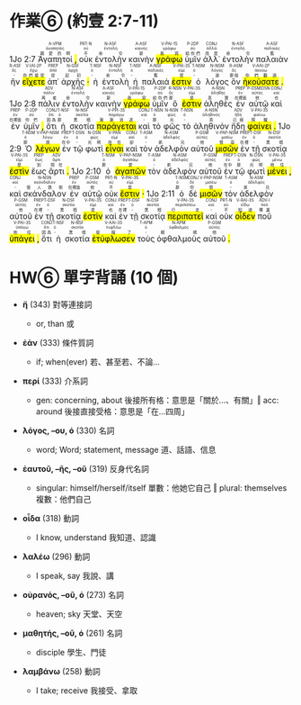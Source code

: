# 作業⑥ (約壹 2:7-11)


1Jo 2:7  <RUBY><ruby><ruby>Ἀγαπητοί<rt>親愛的啊</rt></ruby><rt>ἀγαπητός</rt></ruby><rt>A-VPM</rt></RUBY> <mark class='punctuation'>,</mark>   <RUBY><ruby><ruby>οὐκ<rt>不</rt></ruby><rt>οὐ</rt></ruby><rt>PRT-N</rt></RUBY>  <RUBY><ruby><ruby>ἐντολὴν<rt>命令</rt></ruby><rt>ἐντολή</rt></ruby><rt>N-ASF</rt></RUBY>  <RUBY><ruby><ruby>καινὴν<rt>新</rt></ruby><rt>καινός</rt></ruby><rt>A-ASF</rt></RUBY>  <RUBY><ruby><ruby><mark class='verb'>γράφω</mark><rt>我寫</rt></ruby><rt>γράφω</rt></ruby><rt>V-PAI-1S</rt></RUBY>  <RUBY><ruby><ruby>ὑμῖν<rt>給你們</rt></ruby><rt>σύ</rt></ruby><rt>P-2DP</rt></RUBY>  <RUBY><ruby><ruby>ἀλλ᾽<rt>而是</rt></ruby><rt>ἀλλά</rt></ruby><rt>CONJ</rt></RUBY>  <RUBY><ruby><ruby>ἐντολὴν<rt>命令</rt></ruby><rt>ἐντολή</rt></ruby><rt>N-ASF</rt></RUBY>  <RUBY><ruby><ruby>παλαιὰν<rt>舊</rt></ruby><rt>παλαιός</rt></ruby><rt>A-ASF</rt></RUBY>  <RUBY><ruby><ruby>ἣν<rt>-</rt></ruby><rt>ὅς</rt></ruby><rt>R-ASF</rt></RUBY>  <RUBY><ruby><ruby><mark class='verb'>εἴχετε</mark><rt>你們接受</rt></ruby><rt>ἔχω</rt></ruby><rt>V-IAI-2P</rt></RUBY>  <RUBY><ruby><ruby>ἀπ᾽<rt>從</rt></ruby><rt>ἀπό</rt></ruby><rt>PREP</rt></RUBY>  <RUBY><ruby><ruby>ἀρχῆς<rt>起初</rt></ruby><rt>ἀρχή</rt></ruby><rt>N-GSF</rt></RUBY> <mark class='punctuation'>·</mark>   <RUBY><ruby><ruby>ἡ<rt>-</rt></ruby><rt>ὀ</rt></ruby><rt>T-NSF</rt></RUBY>  <RUBY><ruby><ruby>ἐντολὴ<rt>命令</rt></ruby><rt>ἐντολή</rt></ruby><rt>N-NSF</rt></RUBY>  <RUBY><ruby><ruby>ἡ<rt>-</rt></ruby><rt>ὀ</rt></ruby><rt>T-NSF</rt></RUBY>  <RUBY><ruby><ruby>παλαιά<rt>舊</rt></ruby><rt>παλαιός</rt></ruby><rt>A-NSF</rt></RUBY>  <RUBY><ruby><ruby><mark class='verb'>ἐστιν</mark><rt>是</rt></ruby><rt>εἰμί</rt></ruby><rt>V-PAI-3S</rt></RUBY>  <RUBY><ruby><ruby>ὁ<rt>-</rt></ruby><rt>ὀ</rt></ruby><rt>T-NSM</rt></RUBY>  <RUBY><ruby><ruby>λόγος<rt>道</rt></ruby><rt>λόγος</rt></ruby><rt>N-NSM</rt></RUBY>  <RUBY><ruby><ruby>ὃν<rt>那個</rt></ruby><rt>ὅς</rt></ruby><rt>R-ASM</rt></RUBY>  <RUBY><ruby><ruby><mark class='verb'>ἠκούσατε</mark><rt>你們聽過</rt></ruby><rt>ἀκούω</rt></ruby><rt>V-AAI-2P</rt></RUBY> <mark class='punctuation'>.</mark> 1Jo 2:8  <RUBY><ruby><ruby>πάλιν<rt>再者</rt></ruby><rt>πάλιν</rt></ruby><rt>ADV</rt></RUBY>  <RUBY><ruby><ruby>ἐντολὴν<rt>命令</rt></ruby><rt>ἐντολή</rt></ruby><rt>N-ASF</rt></RUBY>  <RUBY><ruby><ruby>καινὴν<rt>新</rt></ruby><rt>καινός</rt></ruby><rt>A-ASF</rt></RUBY>  <RUBY><ruby><ruby><mark class='verb'>γράφω</mark><rt>我寫</rt></ruby><rt>γράφω</rt></ruby><rt>V-PAI-1S</rt></RUBY>  <RUBY><ruby><ruby>ὑμῖν<rt>給你們</rt></ruby><rt>σύ</rt></ruby><rt>P-2DP</rt></RUBY>  <RUBY><ruby><ruby>ὅ<rt>那</rt></ruby><rt>ὅς</rt></ruby><rt>R-NSN</rt></RUBY>  <RUBY><ruby><ruby><mark class='verb'>ἐστιν</mark><rt>是</rt></ruby><rt>εἰμί</rt></ruby><rt>V-PAI-3S</rt></RUBY>  <RUBY><ruby><ruby>ἀληθὲς<rt>真實</rt></ruby><rt>ἀληθής</rt></ruby><rt>A-NSN</rt></RUBY>  <RUBY><ruby><ruby>ἐν<rt>在裡面</rt></ruby><rt>ἐν</rt></ruby><rt>PREP</rt></RUBY>  <RUBY><ruby><ruby>αὐτῷ<rt>他</rt></ruby><rt>αὐτός</rt></ruby><rt>P-DSM⁞DSN</rt></RUBY>  <RUBY><ruby><ruby>καὶ<rt>也</rt></ruby><rt>καί</rt></ruby><rt>CONJ</rt></RUBY>  <RUBY><ruby><ruby>ἐν<rt>在裡面</rt></ruby><rt>ἐν</rt></ruby><rt>PREP</rt></RUBY>  <RUBY><ruby><ruby>ὑμῖν<rt>你們</rt></ruby><rt>σύ</rt></ruby><rt>P-2DP</rt></RUBY> <mark class='punctuation'>,</mark>   <RUBY><ruby><ruby>ὅτι<rt>因為</rt></ruby><rt>ὅτι</rt></ruby><rt>CONJ</rt></RUBY>  <RUBY><ruby><ruby>ἡ<rt>那</rt></ruby><rt>ὀ</rt></ruby><rt>T-NSF</rt></RUBY>  <RUBY><ruby><ruby>σκοτία<rt>黑暗</rt></ruby><rt>σκοτία</rt></ruby><rt>N-NSF</rt></RUBY>  <RUBY><ruby><ruby><mark class='verb'>παράγεται</mark><rt>漸漸消逝</rt></ruby><rt>παράγω</rt></ruby><rt>V-PPI-3S</rt></RUBY>  <RUBY><ruby><ruby>καὶ<rt>-</rt></ruby><rt>καί</rt></ruby><rt>CONJ</rt></RUBY>  <RUBY><ruby><ruby>τὸ<rt>那</rt></ruby><rt>ὀ</rt></ruby><rt>T-NSN</rt></RUBY>  <RUBY><ruby><ruby>φῶς<rt>光</rt></ruby><rt>φῶς</rt></ruby><rt>N-NSN</rt></RUBY>  <RUBY><ruby><ruby>τὸ<rt>-</rt></ruby><rt>ὀ</rt></ruby><rt>T-NSN</rt></RUBY>  <RUBY><ruby><ruby>ἀληθινὸν<rt>真</rt></ruby><rt>ἀληθινός</rt></ruby><rt>A-NSN</rt></RUBY>  <RUBY><ruby><ruby>ἤδη<rt>已經</rt></ruby><rt>ἤδη</rt></ruby><rt>ADV</rt></RUBY>  <RUBY><ruby><ruby><mark class='verb'>φαίνει</mark><rt>照耀</rt></ruby><rt>φαίνω</rt></ruby><rt>V-PAI-3S</rt></RUBY> <mark class='punctuation'>.</mark> 1Jo 2:9  <RUBY><ruby><ruby>Ὁ<rt>那</rt></ruby><rt>ὀ</rt></ruby><rt>T-NSM</rt></RUBY>  <RUBY><ruby><ruby><mark class='ptc'>λέγων</mark><rt>說</rt></ruby><rt>λέγω</rt></ruby><rt>V-PAP-NSM</rt></RUBY>  <RUBY><ruby><ruby>ἐν<rt>在中</rt></ruby><rt>ἐν</rt></ruby><rt>PREP</rt></RUBY>  <RUBY><ruby><ruby>τῷ<rt>-</rt></ruby><rt>ὀ</rt></ruby><rt>T-DSN</rt></RUBY>  <RUBY><ruby><ruby>φωτὶ<rt>光明</rt></ruby><rt>φῶς</rt></ruby><rt>N-DSN</rt></RUBY>  <RUBY><ruby><ruby><mark class='inf'>εἶναι</mark><rt>存在</rt></ruby><rt>εἰμί</rt></ruby><rt>V-PAN</rt></RUBY>  <RUBY><ruby><ruby>καὶ<rt>卻</rt></ruby><rt>καί</rt></ruby><rt>CONJ</rt></RUBY>  <RUBY><ruby><ruby>τὸν<rt>-</rt></ruby><rt>ὀ</rt></ruby><rt>T-ASM</rt></RUBY>  <RUBY><ruby><ruby>ἀδελφὸν<rt>弟兄</rt></ruby><rt>ἀδελφός</rt></ruby><rt>N-ASM</rt></RUBY>  <RUBY><ruby><ruby>αὐτοῦ<rt>他</rt></ruby><rt>αὐτός</rt></ruby><rt>P-GSM</rt></RUBY>  <RUBY><ruby><ruby><mark class='ptc'>μισῶν</mark><rt>恨惡</rt></ruby><rt>μισέω</rt></ruby><rt>V-PAP-NSM</rt></RUBY>  <RUBY><ruby><ruby>ἐν<rt>在裡</rt></ruby><rt>ἐν</rt></ruby><rt>PREP</rt></RUBY>  <RUBY><ruby><ruby>τῇ<rt>-</rt></ruby><rt>ὀ</rt></ruby><rt>T-DSF</rt></RUBY>  <RUBY><ruby><ruby>σκοτίᾳ<rt>黑暗</rt></ruby><rt>σκοτία</rt></ruby><rt>N-DSF</rt></RUBY>  <RUBY><ruby><ruby><mark class='verb'>ἐστὶν</mark><rt>是</rt></ruby><rt>εἰμί</rt></ruby><rt>V-PAI-3S</rt></RUBY>  <RUBY><ruby><ruby>ἕως<rt>到</rt></ruby><rt>ἕως</rt></ruby><rt>PREP</rt></RUBY>  <RUBY><ruby><ruby>ἄρτι<rt>現在</rt></ruby><rt>ἄρτι</rt></ruby><rt>ADV</rt></RUBY> <mark class='punctuation'>.</mark> 1Jo 2:10  <RUBY><ruby><ruby>ὁ<rt>那</rt></ruby><rt>ὀ</rt></ruby><rt>T-NSM</rt></RUBY>  <RUBY><ruby><ruby><mark class='ptc'>ἀγαπῶν</mark><rt>愛</rt></ruby><rt>ἀγαπάω</rt></ruby><rt>V-PAP-NSM</rt></RUBY>  <RUBY><ruby><ruby>τὸν<rt>-</rt></ruby><rt>ὀ</rt></ruby><rt>T-ASM</rt></RUBY>  <RUBY><ruby><ruby>ἀδελφὸν<rt>弟兄</rt></ruby><rt>ἀδελφός</rt></ruby><rt>N-ASM</rt></RUBY>  <RUBY><ruby><ruby>αὐτοῦ<rt>他</rt></ruby><rt>αὐτός</rt></ruby><rt>P-GSM</rt></RUBY>  <RUBY><ruby><ruby>ἐν<rt>在中</rt></ruby><rt>ἐν</rt></ruby><rt>PREP</rt></RUBY>  <RUBY><ruby><ruby>τῷ<rt>那</rt></ruby><rt>ὀ</rt></ruby><rt>T-DSN</rt></RUBY>  <RUBY><ruby><ruby>φωτὶ<rt>光明</rt></ruby><rt>φῶς</rt></ruby><rt>N-DSN</rt></RUBY>  <RUBY><ruby><ruby><mark class='verb'>μένει</mark><rt>他住</rt></ruby><rt>μένω</rt></ruby><rt>V-PAI-3S</rt></RUBY> <mark class='punctuation'>,</mark>   <RUBY><ruby><ruby>καὶ<rt>-</rt></ruby><rt>καί</rt></ruby><rt>CONJ</rt></RUBY>  <RUBY><ruby><ruby>σκάνδαλον<rt>使人跌倒</rt></ruby><rt>σκάνδαλον</rt></ruby><rt>N-NSN</rt></RUBY>  <RUBY><ruby><ruby>ἐν<rt>在裡面</rt></ruby><rt>ἐν</rt></ruby><rt>PREP</rt></RUBY>  <RUBY><ruby><ruby>αὐτῷ<rt>他</rt></ruby><rt>αὐτός</rt></ruby><rt>P-DSM</rt></RUBY>  <RUBY><ruby><ruby>οὐκ<rt>不</rt></ruby><rt>οὐ</rt></ruby><rt>PRT-N</rt></RUBY>  <RUBY><ruby><ruby><mark class='verb'>ἔστιν</mark><rt>是</rt></ruby><rt>εἰμί</rt></ruby><rt>V-PAI-3S</rt></RUBY> <mark class='punctuation'>·</mark> 1Jo 2:11  <RUBY><ruby><ruby>ὁ<rt>那</rt></ruby><rt>ὀ</rt></ruby><rt>T-NSM</rt></RUBY>  <RUBY><ruby><ruby>δὲ<rt>但</rt></ruby><rt>δέ</rt></ruby><rt>CONJ</rt></RUBY>  <RUBY><ruby><ruby><mark class='ptc'>μισῶν</mark><rt>恨</rt></ruby><rt>μισέω</rt></ruby><rt>V-PAP-NSM</rt></RUBY>  <RUBY><ruby><ruby>τὸν<rt>-</rt></ruby><rt>ὀ</rt></ruby><rt>T-ASM</rt></RUBY>  <RUBY><ruby><ruby>ἀδελφὸν<rt>弟兄</rt></ruby><rt>ἀδελφός</rt></ruby><rt>N-ASM</rt></RUBY>  <RUBY><ruby><ruby>αὐτοῦ<rt>他</rt></ruby><rt>αὐτός</rt></ruby><rt>P-GSM</rt></RUBY>  <RUBY><ruby><ruby>ἐν<rt>在裡</rt></ruby><rt>ἐν</rt></ruby><rt>PREP</rt></RUBY>  <RUBY><ruby><ruby>τῇ<rt>-</rt></ruby><rt>ὀ</rt></ruby><rt>T-DSF</rt></RUBY>  <RUBY><ruby><ruby>σκοτίᾳ<rt>黑暗</rt></ruby><rt>σκοτία</rt></ruby><rt>N-DSF</rt></RUBY>  <RUBY><ruby><ruby><mark class='verb'>ἐστὶν</mark><rt>是</rt></ruby><rt>εἰμί</rt></ruby><rt>V-PAI-3S</rt></RUBY>  <RUBY><ruby><ruby>καὶ<rt>也</rt></ruby><rt>καί</rt></ruby><rt>CONJ</rt></RUBY>  <RUBY><ruby><ruby>ἐν<rt>在裡</rt></ruby><rt>ἐν</rt></ruby><rt>PREP</rt></RUBY>  <RUBY><ruby><ruby>τῇ<rt>-</rt></ruby><rt>ὀ</rt></ruby><rt>T-DSF</rt></RUBY>  <RUBY><ruby><ruby>σκοτίᾳ<rt>黑暗</rt></ruby><rt>σκοτία</rt></ruby><rt>N-DSF</rt></RUBY>  <RUBY><ruby><ruby><mark class='verb'>περιπατεῖ</mark><rt>行走</rt></ruby><rt>περιπατέω</rt></ruby><rt>V-PAI-3S</rt></RUBY>  <RUBY><ruby><ruby>καὶ<rt>-</rt></ruby><rt>καί</rt></ruby><rt>CONJ</rt></RUBY>  <RUBY><ruby><ruby>οὐκ<rt>不</rt></ruby><rt>οὐ</rt></ruby><rt>PRT-N</rt></RUBY>  <RUBY><ruby><ruby><mark class='verb'>οἶδεν</mark><rt>知道</rt></ruby><rt>εἴδω</rt></ruby><rt>V-RAI-3S</rt></RUBY>  <RUBY><ruby><ruby>ποῦ<rt>哪裏</rt></ruby><rt>ποῦ</rt></ruby><rt>ADV-I</rt></RUBY>  <RUBY><ruby><ruby><mark class='verb'>ὑπάγει</mark><rt>他往</rt></ruby><rt>ὑπάγω</rt></ruby><rt>V-PAI-3S</rt></RUBY> <mark class='punctuation'>,</mark>   <RUBY><ruby><ruby>ὅτι<rt>因為</rt></ruby><rt>ὅτι</rt></ruby><rt>CONJ</rt></RUBY>  <RUBY><ruby><ruby>ἡ<rt>-</rt></ruby><rt>ὀ</rt></ruby><rt>T-NSF</rt></RUBY>  <RUBY><ruby><ruby>σκοτία<rt>黑暗</rt></ruby><rt>σκοτία</rt></ruby><rt>N-NSF</rt></RUBY>  <RUBY><ruby><ruby><mark class='verb'>ἐτύφλωσεν</mark><rt>使瞎了</rt></ruby><rt>τυφλόω</rt></ruby><rt>V-AAI-3S</rt></RUBY>  <RUBY><ruby><ruby>τοὺς<rt>-</rt></ruby><rt>ὀ</rt></ruby><rt>T-APM</rt></RUBY>  <RUBY><ruby><ruby>ὀφθαλμοὺς<rt>眼睛</rt></ruby><rt>ὀφθαλμός</rt></ruby><rt>N-APM</rt></RUBY>  <RUBY><ruby><ruby>αὐτοῦ<rt>他</rt></ruby><rt>αὐτός</rt></ruby><rt>P-GSM</rt></RUBY> <mark class='punctuation'>.</mark> <mark class='paragraph'></mark> 





# HW⑥ 單字背誦 (10 個)

- **ἤ** (343) 對等連接詞
	- or, than 或

- **ἐάν** (333) 條件質詞
	- if; when(ever) 若、甚至若、不論...

- **περί** (333) 介系詞
	- gen: concerning, about 後接所有格：意思是「關於...、有關」‖ acc: around 後接直接受格：意思是「在...四周」

- **λόγος, –ου, ὁ** (330) 名詞
	- word; Word; statement, message 道、話語、信息

- **ἑαυτοῦ, –ῆς, –οῦ** (319) 反身代名詞
	- singular: himself/herself/itself 單數：他她它自己 ‖ plural: themselves 複數：他們自己

- **οἶδα** (318) 動詞
	- I know, understand 我知道、認識

- **λαλέω** (296) 動詞 
	- I speak, say 我說、講

- **οὐρανός, –οῦ, ὁ** (273) 名詞
	- heaven; sky 天堂、天空

- **μαθητής, –οῦ, ὁ** (261) 名詞
	- disciple 學生、門徒

- **λαμβάνω** (258) 動詞
	- I take; receive 我接受、拿取